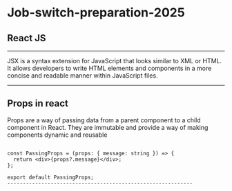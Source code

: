 # Job-switch-preparation-2025

## React JS

---------------------------------------------------------------------------------
JSX is a syntax extension for JavaScript that looks similar to XML or HTML. It allows developers to write HTML elements and components in a more concise and readable manner within JavaScript files.

---------------------------------------------------------------------------------

## Props in react

 Props are a way of passing data from a parent component to a child component in React. They are immutable and provide a way of making components dynamic and reusable

```import React from 'react';

const PassingProps = (props: { message: string }) => {
  return <div>{props?.message}</div>;
};

export default PassingProps;
------------------------------------------------------------
